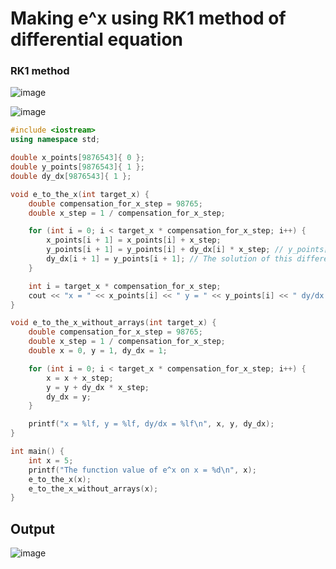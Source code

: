 # Making e^x using RK1 method of differential equation

### RK1 method
![image](https://user-images.githubusercontent.com/67142421/150194690-5656e5cd-6411-4e41-97f2-f07142c0e727.png)

![image](https://user-images.githubusercontent.com/67142421/149747518-9a60f957-4e0c-4538-bfa8-e99a5b91dbba.png)

~~~c++
#include <iostream>
using namespace std;

double x_points[9876543]{ 0 };
double y_points[9876543]{ 1 };
double dy_dx[9876543]{ 1 };

void e_to_the_x(int target_x) {
    double compensation_for_x_step = 98765;
    double x_step = 1 / compensation_for_x_step;

    for (int i = 0; i < target_x * compensation_for_x_step; i++) {
        x_points[i + 1] = x_points[i] + x_step;
        y_points[i + 1] = y_points[i] + dy_dx[i] * x_step; // y_points[i+1] is equal to y_points[i] + change in y
        dy_dx[i + 1] = y_points[i + 1]; // The solution of this differential equation(dy/dx = y) is y=e^x. (using separation of variables method)
    }

    int i = target_x * compensation_for_x_step;
    cout << "x = " << x_points[i] << " y = " << y_points[i] << " dy/dx = " << dy_dx[i] << endl;
}

void e_to_the_x_without_arrays(int target_x) {
    double compensation_for_x_step = 98765;
    double x_step = 1 / compensation_for_x_step;
    double x = 0, y = 1, dy_dx = 1;

    for (int i = 0; i < target_x * compensation_for_x_step; i++) {
        x = x + x_step;
        y = y + dy_dx * x_step;
        dy_dx = y;
    }

    printf("x = %lf, y = %lf, dy/dx = %lf\n", x, y, dy_dx);
}

int main() {
    int x = 5;
    printf("The function value of e^x on x = %d\n", x);
    e_to_the_x(x);
    e_to_the_x_without_arrays(x);
}
~~~
## Output
![image](https://user-images.githubusercontent.com/67142421/150188873-5f5c926d-f25b-47cb-a7ae-a5dc69ac5947.png)
